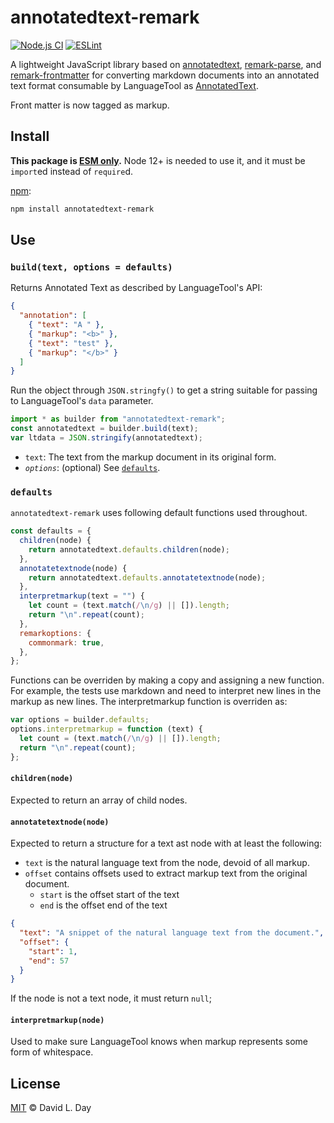 # annotatedtext-remark

[![Node.js CI](https://github.com/prosegrinder/annotatedtext-remark/workflows/Node.js%20CI/badge.svg?branch=master)](https://github.com/prosegrinder/annotatedtext-remark/actions?query=workflow%3A%22Node.js+CI%22+branch%3Amaster)
[![ESLint](https://github.com/prosegrinder/annotatedtext-remark/workflows/ESLint/badge.svg)](https://github.com/prosegrinder/annotatedtext-remark/actions?query=workflow%3AESLint)

A lightweight JavaScript library based on
[annotatedtext](https://github.com/prosegrinder/annotatedtext),
[remark-parse](https://github.com/remarkjs/remark/tree/master/packages/remark-parse),
and [remark-frontmatter](https://github.com/remarkjs/remark-frontmatter) for
converting markdown documents into an annotated text format consumable by
LanguageTool as
[AnnotatedText](https://languagetool.org/development/api/org/languagetool/markup/AnnotatedText.html).

Front matter is now tagged as markup.

## Install

**This package is
[ESM only](https://gist.github.com/sindresorhus/a39789f98801d908bbc7ff3ecc99d99c).**
Node 12+ is needed to use it, and it must be `import`ed instead of `require`d.

[npm](https://docs.npmjs.com/cli/install):

```bash
npm install annotatedtext-remark
```

## Use

### `build(text, options = defaults)`

Returns Annotated Text as described by LanguageTool's API:

```json
{
  "annotation": [
    { "text": "A " },
    { "markup": "<b>" },
    { "text": "test" },
    { "markup": "</b>" }
  ]
}
```

Run the object through `JSON.stringfy()` to get a string suitable for passing to
LanguageTool's `data` parameter.

```js
import * as builder from "annotatedtext-remark";
const annotatedtext = builder.build(text);
var ltdata = JSON.stringify(annotatedtext);
```

- `text`: The text from the markup document in its original form.
- _`options`_: (optional) See [`defaults`](#defaults).

### `defaults`

`annotatedtext-remark` uses following default functions used throughout.

```js
const defaults = {
  children(node) {
    return annotatedtext.defaults.children(node);
  },
  annotatetextnode(node) {
    return annotatedtext.defaults.annotatetextnode(node);
  },
  interpretmarkup(text = "") {
    let count = (text.match(/\n/g) || []).length;
    return "\n".repeat(count);
  },
  remarkoptions: {
    commonmark: true,
  },
};
```

Functions can be overriden by making a copy and assigning a new function. For
example, the tests use markdown and need to interpret new lines in the markup as
new lines. The interpretmarkup function is overriden as:

```js
var options = builder.defaults;
options.interpretmarkup = function (text) {
  let count = (text.match(/\n/g) || []).length;
  return "\n".repeat(count);
};
```

#### `children(node)`

Expected to return an array of child nodes.

#### `annotatetextnode(node)`

Expected to return a structure for a text ast node with at least the following:

- `text` is the natural language text from the node, devoid of all markup.
- `offset` contains offsets used to extract markup text from the original
  document.
  - `start` is the offset start of the text
  - `end` is the offset end of the text

```json
{
  "text": "A snippet of the natural language text from the document.",
  "offset": {
    "start": 1,
    "end": 57
  }
}
```

If the node is not a text node, it must return `null`;

#### `interpretmarkup(node)`

Used to make sure LanguageTool knows when markup represents some form of
whitespace.

## License

[MIT](LICENSE) © David L. Day
